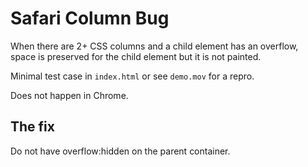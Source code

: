 # Safari Column Bug

When there are 2+ CSS columns and a child element
has an overflow, space is preserved for the child element
but it is not painted.

Minimal test case in `index.html` or see `demo.mov` for a repro.

Does not happen in Chrome.

## The fix

Do not have overflow:hidden on the parent container.

